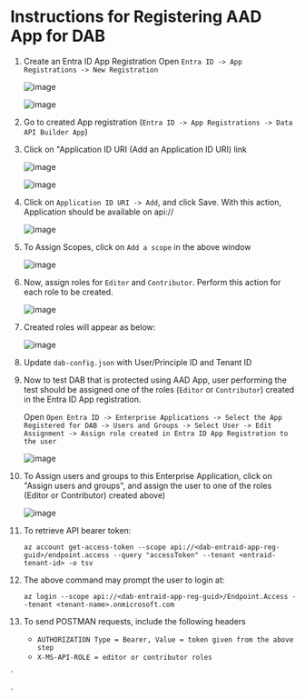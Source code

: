 # Instructions for Registering AAD App for DAB

1. Create an Entra ID App Registration
   Open `Entra ID -> App Registrations -> New Registration`

   ![image](https://github.com/git-vp/azure-data-api-builder/assets/25417872/4270dbd0-d501-4542-8ef0-c970fd0e6192)

   ![image](https://github.com/git-vp/azure-data-api-builder/assets/25417872/7cbd5f4d-0b7a-41db-8dfe-d0508557c326)

   
2. Go to created App registration (`Entra ID -> App Registrations -> Data API Builder App`)

3. Click on "Application ID URI (Add an Application ID URI) link

   ![image](https://github.com/git-vp/azure-data-api-builder/assets/25417872/d85bead9-1f06-4ae9-a906-f66835201b69)

   ![image](https://github.com/git-vp/azure-data-api-builder/assets/25417872/efcd756f-b570-4a7b-98fa-e787535705bd)
   

4. Click on `Application ID URI -> Add`, and click Save. With this action, Application should be available on api://<guid>

   ![image](https://github.com/git-vp/azure-data-api-builder/assets/25417872/5b156a0f-a6d8-45bd-a3ab-a2f894c7245d)
   

5. To Assign Scopes, click on `Add a scope` in the above window

   ![image](https://github.com/git-vp/azure-data-api-builder/assets/25417872/3d6b5bc0-73a6-4edb-94e2-b41b1f43f6ee)
   

6. Now, assign roles for `Editor` and `Contributor`. Perform this action for each role to be created.

   ![image](https://github.com/git-vp/azure-data-api-builder/assets/25417872/8a892e28-3759-42ed-8e0c-996da5dbce46)
   

7. Created roles will appear as below:

   ![image](https://github.com/git-vp/azure-data-api-builder/assets/25417872/942a0d2b-7556-450d-b90d-72e5533e7f60)
   

8. Update `dab-config.json` with User/Principle ID and Tenant ID

9. Now to test DAB that is protected using AAD App, user performing the test should be assigned one of the roles (`Editor` or `Contributor`) created in the Entra ID App registration.

   Open `Open Entra ID -> Enterprise Applications -> Select the App Registered for DAB -> Users and Groups -> Select User -> Edit Assignment -> Assign role created in Entra ID App Registration to the user`

   ![image](https://github.com/git-vp/azure-data-api-builder/assets/25417872/43412a88-9621-4eb5-8595-a063ced5f572)
   

10. To Assign users and groups to this Enterprise Application, click on "Assign users and groups", and assign the user to one of the roles (Editor or Contributor) created above)

    ![image](https://github.com/git-vp/azure-data-api-builder/assets/25417872/3fee4009-ed71-4c54-bd3c-207feb99d73a)


11. To retrieve API bearer token:

    `az account get-access-token --scope api://<dab-entraid-app-reg-guid>/endpoint.access --query "accessToken" --tenant <entraid-tenant-id> -o tsv`

12. The above command may prompt the user to login at:

    `az login --scope api://<dab-entraid-app-reg-guid>/Endpoint.Access --tenant <tenant-name>.onmicrosoft.com`

13. To send POSTMAN requests, include the following headers
    * `AUTHORIZATION Type = Bearer, Value = token given from the above step`
    * `X-MS-API-ROLE = editor or contributor roles`


`



   
`





